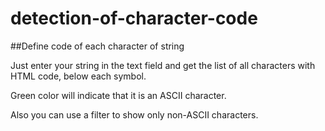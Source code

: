 # detection-of-character-code

##Define code of each character of string

Just enter your string in the text field and get the list of all characters with HTML code, below each symbol.

Green color will indicate that it is an ASCII character.

Also you can use a filter to show only non-ASCII characters.
